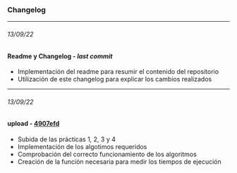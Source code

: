 ### Changelog

---

###### 13/09/22
####  Readme y Changelog - _last commit_
* Implementación del readme para resumir el contenido del repositorio
* Utilización de este changelog para explicar los cambios realizados

---

###### 13/09/22
#### upload - [4907efd](https://github.com/carloshermida/daa-practicas/commit/a1a972a44ad1f3eb65d345e88048557695b7ddc6)
* Subida de las prácticas 1, 2, 3 y 4
* Implementación de los algotimos requeridos
* Comprobación del correcto funcionamiento de los algoritmos
* Creación de la función necesaria para medir los tiempos de ejecución

